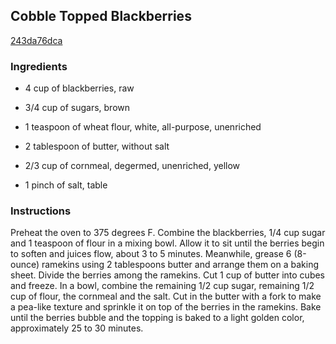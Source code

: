 ## Cobble Topped Blackberries

[243da76dca](http://www.foodnetwork.com/recipes/claire-robinson/cobble-topped-blackberries-recipe.html)

### Ingredients

 - 4 cup of blackberries, raw

 - 3/4 cup of sugars, brown

 - 1 teaspoon of wheat flour, white, all-purpose, unenriched

 - 2 tablespoon of butter, without salt

 - 2/3 cup of cornmeal, degermed, unenriched, yellow

 - 1 pinch of salt, table

### Instructions

Preheat the oven to 375 degrees F. Combine the blackberries, 1/4 cup sugar and 1 teaspoon of flour in a mixing bowl. Allow it to sit until the berries begin to soften and juices flow, about 3 to 5 minutes. Meanwhile, grease 6 (8-ounce) ramekins using 2 tablespoons butter and arrange them on a baking sheet. Divide the berries among the ramekins. Cut 1 cup of butter into cubes and freeze. In a bowl, combine the remaining 1/2 cup sugar, remaining 1/2 cup of flour, the cornmeal and the salt. Cut in the butter with a fork to make a pea-like texture and sprinkle it on top of the berries in the ramekins. Bake until the berries bubble and the topping is baked to a light golden color, approximately 25 to 30 minutes.